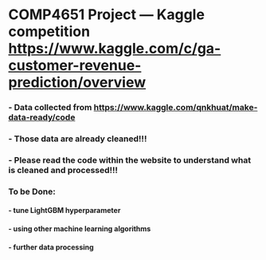 # COMP4651 Project — Kaggle competition https://www.kaggle.com/c/ga-customer-revenue-prediction/overview
### - Data collected from https://www.kaggle.com/qnkhuat/make-data-ready/code
### - Those data are already cleaned!!!
### - Please read the code within the website to understand what is cleaned and processed!!!

### To be Done:
#### - tune LightGBM hyperparameter
#### - using other machine learning algorithms
#### - further data processing
